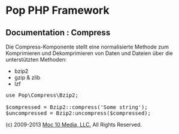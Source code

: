 Pop PHP Framework
=================

Documentation : Compress
------------------------

Die Compress-Komponente stellt eine normalisierte Methode zum Komprimieren und Dekomprimieren von Daten und Dateien über die unterstützten Methoden:

* bzip2
* gzip &amp; zlib
* lzf

<pre>
use Pop\Compress\Bzip2;

$compressed = Bzip2::compress('Some string');
$uncompressed = Bzip2:uncompress($compressed);
</pre>

(c) 2009-2013 [Moc 10 Media, LLC.](http://www.moc10media.com) All Rights Reserved.
